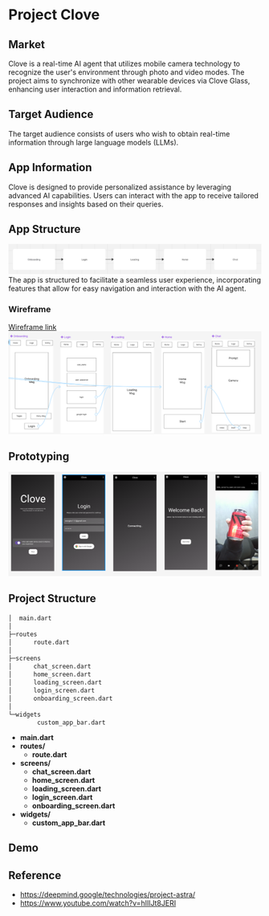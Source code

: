 # Project Clove

## Market
Clove is a real-time AI agent that utilizes mobile camera technology to recognize the user's environment through photo and video modes. The project aims to synchronize with other wearable devices via Clove Glass, enhancing user interaction and information retrieval.

## Target Audience
The target audience consists of users who wish to obtain real-time information through large language models (LLMs).

## App Information
Clove is designed to provide personalized assistance by leveraging advanced AI capabilities. Users can interact with the app to receive tailored responses and insights based on their queries.

## App Structure
![alt text](image-2.png)
The app is structured to facilitate a seamless user experience, incorporating features that allow for easy navigation and interaction with the AI agent.

### Wireframe
[Wireframe link](https://www.figma.com/proto/XXRTo3RHwCrnm1EGSQMIsT/AI-service?node-id=24-40&t=vTM0iOLJ6BuyRyqU-0&scaling=scale-down&content-scaling=fixed&page-id=0%3A1&starting-point-node-id=24%3A40)
![alt text](image.png)

## Prototyping
![alt text](image-1.png)

## Project Structure
```
│  main.dart
│
├─routes
│      route.dart
│
├─screens
│      chat_screen.dart
│      home_screen.dart
│      loading_screen.dart
│      login_screen.dart
│      onboarding_screen.dart
│
└─widgets
        custom_app_bar.dart
```

- **main.dart**
- **routes/**
  - **route.dart**
- **screens/**
  - **chat_screen.dart**
  - **home_screen.dart**
  - **loading_screen.dart**
  - **login_screen.dart**
  - **onboarding_screen.dart**
- **widgets/**
  - **custom_app_bar.dart**
    
## Demo

## Reference
- https://deepmind.google/technologies/project-astra/
- https://www.youtube.com/watch?v=hIIlJt8JERI
